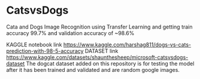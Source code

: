 # CatsvsDogs
Cata and Dogs Image Recognition using Transfer Learning and getting train accuracy 99.7% and validation accuracy of ~98.6%

KAGGLE notebook link https://www.kaggle.com/harshag811/dogs-vs-cats-prediction-with-98-5-accuracy
DATASET link https://www.kaggle.com/datasets/shaunthesheep/microsoft-catsvsdogs-dataset
The dogcat dataset added on this repository is for testing the model after it has been trained and validated and are random google images.
